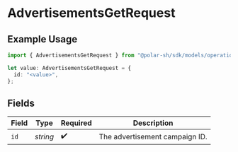 # AdvertisementsGetRequest

## Example Usage

```typescript
import { AdvertisementsGetRequest } from "@polar-sh/sdk/models/operations/advertisementsget.js";

let value: AdvertisementsGetRequest = {
  id: "<value>",
};
```

## Fields

| Field                          | Type                           | Required                       | Description                    |
| ------------------------------ | ------------------------------ | ------------------------------ | ------------------------------ |
| `id`                           | *string*                       | :heavy_check_mark:             | The advertisement campaign ID. |